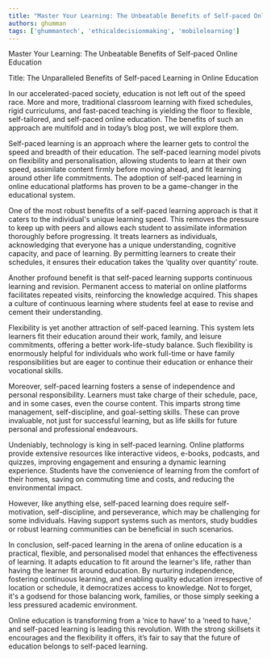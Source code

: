```yaml
---
title: "Master Your Learning: The Unbeatable Benefits of Self-paced Online Education"  # Wrap the title in double quotes
authors: ghumman
tags: ['ghummantech', 'ethicaldecisionmaking', 'mobilelearning']
---
```


Master Your Learning: The Unbeatable Benefits of Self-paced Online Education
<!-- truncate -->

Title: The Unparalleled Benefits of Self-paced Learning in Online Education 

In our accelerated-paced society, education is not left out of the speed race. More and more, traditional classroom learning with fixed schedules, rigid curriculums, and fast-paced teaching is yielding the floor to flexible, self-tailored, and self-paced online education. The benefits of such an approach are multifold and in today’s blog post, we will explore them.

Self-paced learning is an approach where the learner gets to control the speed and breadth of their education. The self-paced learning model pivots on flexibility and personalisation, allowing students to learn at their own speed, assimilate content firmly before moving ahead, and fit learning around other life commitments. The adoption of self-paced learning in online educational platforms has proven to be a game-changer in the educational system.

One of the most robust benefits of a self-paced learning approach is that it caters to the individual's unique learning speed. This removes the pressure to keep up with peers and allows each student to assimilate information thoroughly before progressing. It treats learners as individuals, acknowledging that everyone has a unique understanding, cognitive capacity, and pace of learning. By permitting learners to create their schedules, it ensures their education takes the ‘quality over quantity’ route.

Another profound benefit is that self-paced learning supports continuous learning and revision. Permanent access to material on online platforms facilitates repeated visits, reinforcing the knowledge acquired. This shapes a culture of continuous learning where students feel at ease to revise and cement their understanding.

Flexibility is yet another attraction of self-paced learning. This system lets learners fit their education around their work, family, and leisure commitments, offering a better work-life-study balance. Such flexibility is enormously helpful for individuals who work full-time or have family responsibilities but are eager to continue their education or enhance their vocational skills.

Moreover, self-paced learning fosters a sense of independence and personal responsibility. Learners must take charge of their schedule, pace, and in some cases, even the course content. This imparts strong time management, self-discipline, and goal-setting skills. These can prove invaluable, not just for successful learning, but as life skills for future personal and professional endeavours. 

Undeniably, technology is king in self-paced learning. Online platforms provide extensive resources like interactive videos, e-books, podcasts, and quizzes, improving engagement and ensuring a dynamic learning experience. Students have the convenience of learning from the comfort of their homes, saving on commuting time and costs, and reducing the environmental impact.

However, like anything else, self-paced learning does require self-motivation, self-discipline, and perseverance, which may be challenging for some individuals. Having support systems such as mentors, study buddies or robust learning communities can be beneficial in such scenarios.

In conclusion, self-paced learning in the arena of online education is a practical, flexible, and personalised model that enhances the effectiveness of learning. It adapts education to fit around the learner's life, rather than having the learner fit around education. By nurturing independence, fostering continuous learning, and enabling quality education irrespective of location or schedule, it democratizes access to knowledge. Not to forget, it's a godsend for those balancing work, families, or those simply seeking a less pressured academic environment.

Online education is transforming from a ‘nice to have’ to a ‘need to have,' and self-paced learning is leading this revolution. With the strong skillsets it encourages and the flexibility it offers, it’s fair to say that the future of education belongs to self-paced learning.

